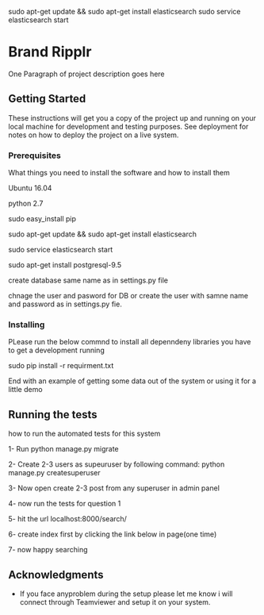 

sudo apt-get update && sudo apt-get install elasticsearch
sudo service elasticsearch start

# Brand Ripplr

One Paragraph of project description goes here

## Getting Started

These instructions will get you a copy of the project up and running on your local machine for development and testing purposes. See deployment for notes on how to deploy the project on a live system.

### Prerequisites

What things you need to install the software and how to install them

Ubuntu 16.04

python 2.7

sudo easy_install pip

sudo apt-get update && sudo apt-get install elasticsearch

sudo service elasticsearch start

sudo apt-get install postgresql-9.5

create database same name as in settings.py file

chnage the user and pasword for DB or create the user with samne name and password as in settings.py fie.


### Installing

PLease run the below commnd to install all depenndeny libraries you have to get a development running

sudo pip install -r requirment.txt


End with an example of getting some data out of the system or using it for a little demo

## Running the tests

how to run the automated tests for this system

1- Run python manage.py migrate

2- Create 2-3 users as supeuruser by following command:
	python manage.py createsuperuser

3- Now open create 2-3 post from any superuser in admin panel

4- now run the tests for question 1

5- hit the url localhost:8000/search/

6- create index first by clicking the link below in page(one time)

7- now happy searching

## Acknowledgments

* If you face anyproblem during the setup please let me know i will connect through Teamviewer and setup it on your system.
